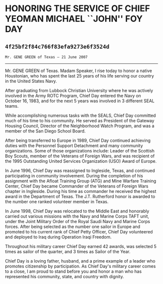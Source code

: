 # HONORING THE SERVICE OF CHIEF YEOMAN MICHAEL ``JOHN'' FOY DAY
## `4f25bf2f84c766f83efa9273e6f3524d`
`Mr. GENE GREEN of Texas — 21 June 2007`

---


Mr. GENE GREEN of Texas. Madam Speaker, I rise today to honor a 
native Houstonian, who has spent the last 25 years of his life serving 
our country in the United States Navy.

After graduating from Lubbock Christian University where he was 
actively involved in the Army ROTC Program, Chief Day entered the Navy 
on October 16, 1983, and for the next 5 years was involved in 3 
different SEAL teams.

While accomplishing numerous tasks with the SEALS, Chief Day 
committed much of his time to his community. He served as President of 
the Gateway Housing Council, Director of the Neighborhood Watch 
Program, and was a member of the San Diego School Board.

After being transferred to Europe in 1989, Chief Day continued 
achieving duties with the Personnel Support Detachment and many 
community organizations. Some of those organizations include: Leader of 
the Scottish Boy Scouts, member of the Veterans of Foreign Wars, and 
was recipient of the 1995 Outstanding United Services Organization 
(USO) Award of Europe.

In June 1996, Chief Day was reassigned to Ingleside, Texas, and 
continued participating in community involvement. During the completion 
of his assignment with the Afloat Training Group (ATG) and Mine Warfare 
Training Center, Chief Day became Commander of the Veterans of Foreign 
Wars chapter in Ingleside. During his time as commander he received the 
highest award in the Department of Texas. The J.T. Rutherford honor is 
awarded to the number one ranked volunteer member in Texas.

In June 1998, Chief Day was relocated to the Middle East and 
honorably carried out various missions with the Navy and Marine Corps 
TAFT unit, under the Joint Military Order of the Royal Saudi Navy and 
Marine Corps forces. After being selected as the number one sailor in 
Europe and promoted to his current rank of Chief Petty Officer, Chief 
Day volunteered and deployed to Iraq during Operation Iraqi Freedom.

Throughout his military career Chief Day earned 42 awards, was 
selected 5 times as sailor of the quarter, and 3 times as Sailor of the 
Year.

Chief Day is a loving father, husband, and a prime example of a 
leader who promotes citizenship by participation. As Chief Day's 
military career comes to a close, I am proud to stand before you and 
honor a man who has represented his community, state, and country with 
dignity.
